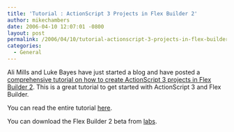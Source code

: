 ```yaml
---
title: 'Tutorial : ActionScript 3 Projects in Flex Builder 2'
author: mikechambers
date: 2006-04-10 12:07:01 -0800
layout: post
permalink: /2006/04/10/tutorial-actionscript-3-projects-in-flex-builder-2/
categories:
  - General
---
```



Ali Mills and Luke Bayes have just started a blog and have posted a [comprehensive tutorial on how to create ActionScript 3 projects in Flex Builder 2][1]. This is a great tutorial to get started with ActionScript 3 and Flex Builder.

You can read the entire tutorial [here][1].

You can download the Flex Builder 2 beta from [labs][2].

 [1]: http://www.asserttrue.com/articles/2006/04/09/actionscript-projects-in-flex-builder-2-0
 [2]: http://www.macromedia.com/go/labs_flex2_downloads